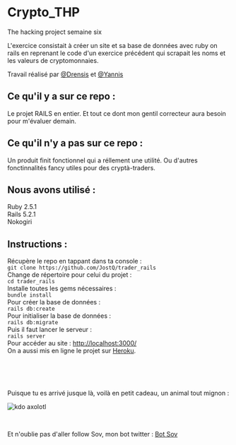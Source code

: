 # Crypto_THP

The hacking project semaine six

L'exercice consistait à créer un site et sa base de données avec ruby on rails en reprenant le code d'un exercice précédent qui scrapait les noms et les valeurs de cryptomonnaies.<br/>

Travail réalisé par [@Drensis](https://thehackingproject.slack.com/messages/DD6V0K26N) et [@Yannis](https://thehackingproject.slack.com/messages/DD14VBZ0U)

## Ce qu'il y a sur ce repo :

Le projet RAILS en entier. Et tout ce dont mon gentil correcteur aura besoin pour m'évaluer demain. 

## Ce qu'il n'y a pas sur ce repo :

Un produit finit fonctionnel qui a réllement une utilité. Ou d'autres fonctinnalités fancy utiles pour des cryptà-traders.

## Nous avons utilisé : 
Ruby 2.5.1<br/>
Rails 5.2.1<br/>
Nokogiri<br/>

## Instructions :

Récupère le repo en tappant dans ta console : <br/>
`git clone https://github.com/JostQ/trader_rails`<br/>
Change de répertoire pour celui du projet : <br/>
`cd trader_rails`<br/>
Installe toutes les gems nécessaires : <br/>
`bundle install`<br/>
Pour créer la base de données : <br/>
`rails db:create`<br/>
Pour initialiser la base de données : <br/>
`rails db:migrate`<br/>
Puis il faut lancer le serveur : <br/>
`rails server`<br/>
Pour accéder au site : [http://localhost:3000/](http://localhost:3000/)<br/>
On a aussi mis en ligne le projet sur [Heroku](http://trader-rails-thp.herokuapp.com/).

<br/><br/><br/>

Puisque tu es arrivé jusque là, voilà en petit cadeau, un animal tout mignon : 


![kdo axolotl](https://cdn140.picsart.com/262009799015212.png "kdo axolotl")

<br/>

Et n'oublie pas d'aller follow Sov, mon bot twitter : [Bot Sov](https://twitter.com/strochnissov "Sov Strochnis")
